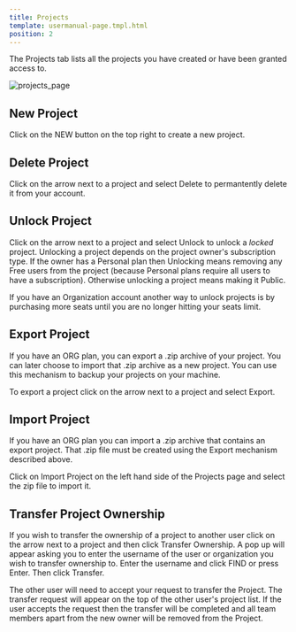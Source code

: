 ```yaml
---
title: Projects
template: usermanual-page.tmpl.html
position: 2
---
```


The Projects tab lists all the projects you have created or have been granted access to.

![projects_page][1]

## New Project

Click on the NEW button on the top right to create a new project.

## Delete Project

Click on the arrow next to a project and select Delete to permantently delete it from your account.

## Unlock Project

Click on the arrow next to a project and select Unlock to unlock a *locked* project. Unlocking a project depends on the project owner's subscription type. If the owner has a Personal plan then Unlocking means removing any Free users from the project (because Personal plans require all users to have a subscription). Otherwise unlocking a project means making it Public.

If you have an Organization account another way to unlock projects is by purchasing more seats until you are no longer hitting your seats limit.

## Export Project

If you have an ORG plan, you can export a .zip archive of your project. You can later choose to import that .zip archive as a new project. You can use this mechanism to backup your projects on your machine.

To export a project click on the arrow next to a project and select Export.

## Import Project

If you have an ORG plan you can import a .zip archive that contains an export project. That .zip file must be created using the Export mechanism described above.

Click on Import Project on the left hand side of the Projects page and select the zip file to import it.

## Transfer Project Ownership

If you wish to transfer the ownership of a project to another user click on the arrow next to a project and then click Transfer Ownership. A pop up will appear asking you to enter the username of the user or organization you wish to transfer ownership to. Enter the username and click FIND or press Enter. Then click Transfer.

The other user will need to accept your request to transfer the Project. The transfer request will appear on the top of the other user's project list. If the user accepts the request then the transfer will be completed and all team members apart from the new owner will be removed from the Project.


[1]: /images/user-manual/profile/profile.png "Projects"
